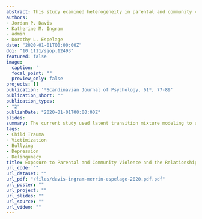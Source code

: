 ```yaml
---
abstract: This study examined heterogeneity in parental and community violence exposure during middle school and its association with bullying perpetration and victimization in high school. Youth (N = 1,611) in four Midwestern middle schools participated. Parallel process growth mixture latent transition analysis was used to understand how trajectory profiles of middle school violence exposure was associated with high school bullying profiles. Impulsivity, depression, school belonging, and delinquency were assessed as moderators of the transition probabilities. A three class solution was found for violence exposure - decreasing parental violence/increasing community violence (n = 103; 6.4%), stable high parental violence and low community violence (n = 1,027; 63.7%), and increasing parental violence and stable high community violence (n = 481; 29.8%). Similarly, a three class solution was found for high school bullying - High Bullying Perpetration and High Victimization class (n = 259; 16%), Victimization only (n = 1145; 71%), and low all class (n = 207; 13%). The largest proportion of youth transitioning into the high bullying and high victimization class were from the decreasing parental violence/ increasing community violence. Depression, impulsivity, school belonging, and delinquency all had various moderating effects on transition probabilities. Our findings make it apparent that early forms of parental and community violence are associated with aggressive behaviors and experiences with victimization during high school. Prevention and intervention efforts should target individuals who display early and chronic patterns of exposure to violence as these individuals have the greatest risk of later aggressive and victimization in high school.
authors:
- Jordan P. Davis
- Katherine M. Ingram
- admin
- Dorothy L. Espelage
date: "2020-01-01T00:00:00Z"
doi: "10.1111/sjop.12493"
featured: false
image:
  caption: ''
  focal_point: ""
  preview_only: false
projects: []
publication: '*Scandinavian Journal of Psychology, 61*, 77-89'
publication_short: ""
publication_types:
- "2"
publishDate: "2020-01-01T00:00:00Z"
slides: 
summary: The current study used latent transition mixture modeling to understand how different profiles of parental and community violence exposure place students at differential risk for involvement in bullying and exposure to bullying victimization in the future.
tags:
- Child Trauma
- Victimization
- Bullying
- Depression
- Delinqunecy
title: Exposure to Parental and Community Violence and the Relationship to Bullying Perpetration and Victimization Among Early Adolescents - A Parallel Process Growth Mixture Latent Transition Analysis
url_code: ""
url_dataset: ""
url_pdf: "/files/davis-ingram-merrin-espelage-2020.pdf.pdf"
url_poster: ""
url_project: ""
url_slides: ""
url_source: ""
url_video: ""
---
```

